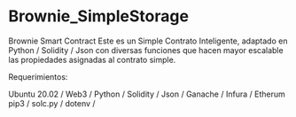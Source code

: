 # Brownie_SimpleStorage
Brownie Smart Contract
Este es un Simple Contrato Inteligente, adaptado en Python / Solidity / Json con diversas funciones que hacen mayor escalable las propiedades asignadas al contrato simple. 

Requerimientos:

Ubuntu 20.02 / Web3 / Python / Solidity / Json / Ganache / Infura / Etherum
pip3 / solc.py / dotenv /
